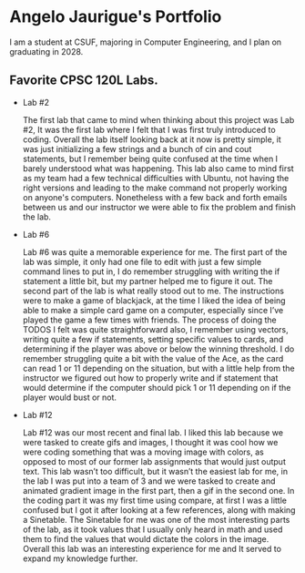 
# Angelo Jaurigue's Portfolio 

I am a student at CSUF, majoring in Computer Engineering, and I plan on graduating in 2028.


## Favorite CPSC 120L Labs.


* Lab #2

    The first lab that came to mind when thinking about this project was Lab #2, It was the first lab where I felt that I was first truly introduced to coding. Overall the lab itself looking back at it now is pretty simple, it was just initializing a few strings and a bunch of cin and cout statements, but I remember being quite confused at the time when I barely understood what was happening. This lab also came to mind first as my team had a few technical difficulties with Ubuntu, not having the right versions and leading to the make command not properly working on anyone's computers. Nonetheless with a few back and forth emails between us and our instructor we were able to fix the problem and finish the lab. 


* Lab #6

    Lab #6 was quite a memorable experience for me. The first part of the lab was simple, it only had one file to edit with just a few simple command lines to put in, I do remember struggling with writing the if statement a little bit, but my partner helped me to figure it out. The second part of the lab is what really stood out to me. The instructions were to make a game of blackjack, at the time I liked the idea of being able to make a simple card game on a computer, especially since I’ve played the game a few times with friends. The process of doing the TODOS I felt was quite straightforward also, I remember using vectors, writing quite a few if statements, setting specific values to cards, and determining if the player was above or below the winning threshold. I do remember struggling quite a bit with the value of the Ace, as the card can read 1 or 11 depending on the situation, but with a little help from the instructor we figured out how to properly write and if statement that would determine if the computer should pick 1 or 11 depending on if the player would bust or not.


* Lab #12 

    Lab #12 was our most recent and final lab. I liked this lab because we were tasked to create gifs and images, I thought it was cool how we were coding something that was a moving image with colors, as opposed to most of our former lab assignments that would just output text. This lab wasn’t too difficult, but it wasn’t the easiest lab for me, in the lab I was put into a team of 3 and we were tasked to create and animated gradient image in the first part, then a gif in the second one. In the coding part it was my first time using compare, at first I was a little confused but I got it after looking at a few references, along with making a Sinetable. The Sinetable for me was one of the most interesting parts of the lab, as it took values that I usually only heard in math and used them to find the values that would dictate the colors in the image. Overall this lab was an interesting experience for me and It served to expand my knowledge further.
